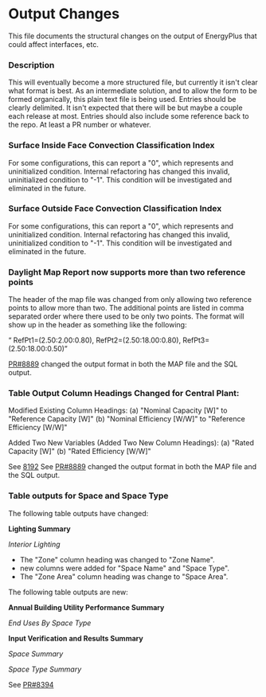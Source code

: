 Output Changes
==============

This file documents the structural changes on the output of EnergyPlus that could affect interfaces, etc.

### Description

This will eventually become a more structured file, but currently it isn't clear what format is best. As an intermediate solution, and to allow the form to be formed organically, this plain text file is being used. Entries should be clearly delimited.  It isn't expected that there will be but maybe a couple each release at most. Entries should also include some reference back to the repo.  At least a PR number or whatever.


### Surface Inside Face Convection Classification Index

For some configurations, this can report a "0", which represents and uninitialized condition. Internal refactoring has changed this invalid, uninitialized condition to "-1". This condition will be investigated and eliminated in the future.

### Surface Outside Face Convection Classification Index

For some configurations, this can report a "0", which represents and uninitialized condition. Internal refactoring has changed this invalid, uninitialized condition to "-1". This condition will be investigated and eliminated in the future.

### Daylight Map Report now supports more than two reference points
The header of the map file was changed from only allowing two reference points to allow more than two.  The additional points are listed in comma separated order where there used to be only two points.  The format will show up in the header as something like the following:

“ RefPt1=(2.50:2.00:0.80), RefPt2=(2.50:18.00:0.80), RefPt3=(2.50:18.00:0.50)”

[PR#8889](https://github.com/NREL/EnergyPlus/pull/8889) changed the output format in both the MAP file and the SQL output.

### Table Output Column Headings Changed for Central Plant:

 Modified Existing Column Headings:
 (a) "Nominal Capacity [W]" to "Reference Capacity [W]"
 (b) "Nominal Efficiency [W/W]" to "Reference Efficiency [W/W]"

 Added Two New Variables (Added Two New Column Headings):
 (a) "Rated Capacity [W]"
 (b) "Rated Efficiency [W/W]"

See [8192](https://github.com/NREL/EnergyPlus/pull/8959/)
See [PR#8889](https://github.com/NREL/EnergyPlus/pull/8889) changed the output format in both the MAP file and the SQL output.

### Table outputs for Space and Space Type

The following table outputs have changed:

**Lighting Summary**

*Interior Lighting*

  * The "Zone" column heading was changed to "Zone Name".
  * new columns were added for "Space Name" and "Space Type".
  * The "Zone Area" column heading was change to "Space Area".

The following table outputs are new:

**Annual Building Utility Performance Summary**

*End Uses By Space Type*

**Input Verification and Results Summary**

*Space Summary*

*Space Type Summary*


See [PR#8394](https://github.com/NREL/EnergyPlus/pull/8394)
